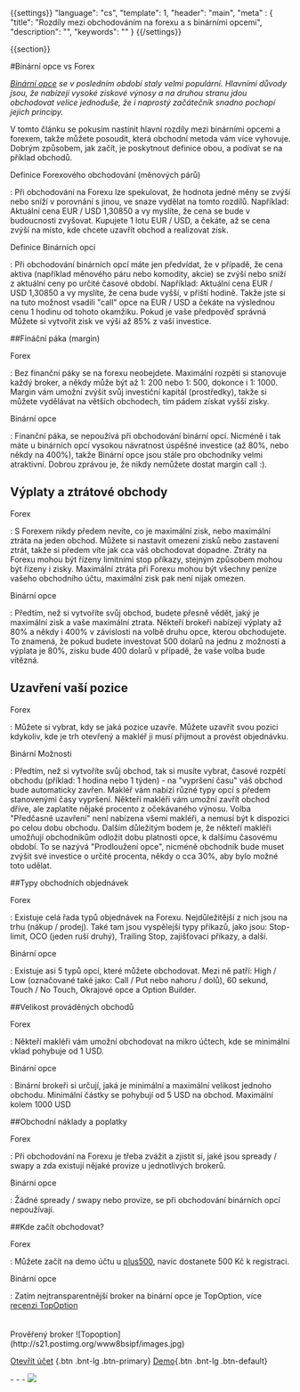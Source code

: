 {{settings}}
  "language": "cs",
  "template": 1,
  "header": "main",
  "meta" : {
    "title": "Rozdíly mezi obchodováním na forexu a s binárními opcemi",
    "description": "",
    "keywords": ""
  }
{{/settings}}

<div class="row">
<div class="col-md-9" role="main" markdown="1">

{{section}}

#Binární opce vs Forex



*[Binární opce](http://www.forexsrovnavac.cz/binarni-opce "binární opce") se v posledním období staly velmi populární. Hlavními důvody jsou, že nabízejí vysoké ziskové výnosy a na druhou stranu jdou obchodovat velice jednoduše, že i naprostý začátečník snadno pochopí jejich principy.* 

V tomto článku se pokusím nastínit hlavní rozdíly mezi binárními opcemi a forexem, takže můžete posoudit, která obchodní metoda vám více vyhovuje. Dobrým způsobem, jak začít, je poskytnout definice obou, a podívat se na příklad obchodů. 


Definice Forexového obchodování (měnových párů)

: Při obchodování na Forexu lze spekulovat, že hodnota jedné měny se zvýší nebo sníží v porovnání s jinou, ve snaze vydělat na tomto rozdílů. Například: Aktuální cena EUR / USD 1,30850 a vy myslíte, že cena se bude v budoucnosti zvyšovat. Kupujete 1 lotu EUR / USD, a čekáte, až se cena zvýší na místo, kde chcete uzavřít obchod a realizovat zisk. 

Definice Binárních opcí

: Při obchodování binárních opcí máte jen předvídat, že v případě, že cena aktiva (například měnového páru nebo komodity, akcie) se zvýší nebo sníží z aktuální ceny po určité časové období. Například: Aktuální cena EUR / USD 1,30850 a vy myslíte, že cena bude vyšší, v příští hodině. Takže jste si na tuto možnost vsadili "call" opce na EUR / USD a čekáte na výslednou cenu 1 hodinu od tohoto okamžiku. Pokud je vaše předpověď správná Můžete si vytvořit zisk ve výši až 85% z vaší investice. 

##Fináční páka (margin)


Forex

: Bez finanční páky se na forexu neobejdete. Maximální rozpětí si stanovuje každý broker, a někdy může být až 1: 200 nebo 1: 500, dokonce i 1: 1000. Margin vám umožní zvýšit svůj investiční kapitál (prostředky), takže si můžete vydělávat na větších obchodech, tím pádem získat vyšší zisky. 

Binární opce

: Finanční páka, se nepoužívá při obchodování binární opcí. Nicméně i tak máte u binárních opcí vysokou návratnost úspěšné investice (až 80%, nebo někdy na 400%), takže Binární opce jsou stále pro obchodníky velmi atraktivní. Dobrou zprávou je, že nikdy nemůžete dostat margin call :). 


## Výplaty a ztrátové obchody

Forex

: S Forexem nikdy předem nevíte, co je maximální zisk, nebo maximální ztráta na jeden obchod. Můžete si nastavit omezení zisků nebo zastavení ztrát, takže si předem víte jak cca váš obchodovat dopadne. Ztráty na Forexu mohou být řízeny limitními stop příkazy, stejným způsobem mohou být řízeny i zisky. Maximální ztráta při Forexu mohou být všechny peníze vašeho obchodního účtu, maximální zisk pak není nijak omezen. 

Binární opce

: Předtím, než si vytvoříte svůj obchod, budete přesně vědět, jaký je maximální zisk a vaše maximální ztrata. Někteří brokeři nabízejí výplaty až 80% a někdy i 400% v závislosti na volbě druhu opce, kterou obchodujete. To znamená, že pokud budete investovat 500 dolarů na jednu z možností a výplata je 80%, zisku bude 400 dolarů v případě, že vaše volba bude vítězná.  


## Uzavření vaší pozice 
Forex

: Můžete si vybrat, kdy se jaká pozice uzavře. Můžete uzavřít svou pozici kdykoliv, kde je trh otevřený a makléř ji musí přijmout a provést objednávku. 

Binární Možnosti

: Předtím, než si vytvoříte svůj obchod, tak si musíte vybrat, časové rozpětí obchodu (příklad: 1 hodina nebo 1 týden) - na "vypršení času" váš obchod bude automaticky zavřen. Makléř vám nabízí různé typy opcí s předem stanovenými časy vypršení. Někteří makléři vám umožní zavřít obchod dříve, ale zaplatíte nějaké procento z očekávaného výnosu. Volba "Předčasné uzavření" není nabízena všemi makléři, a nemusí být k dispozici po celou dobu obchodu. Dalším důležitým bodem je, že někteří makléři umožňují obchodníkům odložit dobu platnosti opce, k dalšímu časovému období. To se nazývá "Prodloužení opce", nicméně obchodník bude muset zvýšit své investice o určité procenta, někdy o cca 30%, aby bylo možné toto udělat. 

##Typy obchodních objednávek

Forex

: Existuje celá řada typů objednávek na Forexu. Nejdůležitější z nich jsou na trhu (nákup / prodej). Také tam jsou vyspělejší typy příkazů, jako jsou: Stop-limit, OCO (jeden ruší druhý), Trailing Stop, zajišťovací příkazy, a další. 

Binární opce

: Existuje asi 5 typů opcí, které můžete obchodovat. Mezi ně patří: High / Low (označované také jako: Call / Put nebo nahoru / dolů), 60 sekund, Touch / No Touch, Okrajové opce a Option Builder. 

##Velikost prováděných obchodů 

Forex

: Někteří makléři vám umožní obchodovat na mikro účtech, kde se minimální vklad pohybuje od 1 USD.

Binární opce

: Binární brokeři si určují, jaká je minimální a maximální velikost jednoho obchodu. Minimální částky se pohybují od 5 USD na obchod. Maximální kolem 1000 USD

##Obchodní náklady a poplatky 

Forex

: Při obchodování na Forexu je třeba zvážit a zjistit si, jaké jsou spready / swapy a zda existují nějaké provize u jednotlivých brokerů. 

Binární opce

:  Žádné spready / swapy nebo provize, se při obchodování binárních opcí nepoužívají.

##Kde začít obchodovat?

Forex

: Můžete začít na demo účtu u [plus500](http://www.forexsrovnavac.cz/binarni-opce "binární opce"), navíc dostanete 500 Kč k registraci.

Binární opce

: Zatím nejtransparentnější broker na binární opce je TopOption, více [recenzi TopOption](http://www.forexsrovnavac.cz/topoption "binární opce")





</div>
<div class="col-md-3" markdown="1">
<div class="well" markdown="1" style="margin-top: 2.5em">
Prověřený broker
![Topoption](http://s21.postimg.org/www8bsipf/images.jpg)  

[Otevřít účet](http://blog.forexsrovnavac.cz/topoption "Registrace") {.btn .bnt-lg .btn-primary} [Demo](http://blog.forexsrovnavac.cz/topoption "Demo účet"){.btn .bnt-lg .btn-default}

</div>
<div class="container-fluid" markdown="1">
<div class="container-fluid" markdown="1">
</div>
- - -

<a href="http://blog.forexsrovnavac.cz/topoption"  target="_blank">
 <img src="http://blog.forexsrovnavac.cz/wp-content/uploads/2014/10/informace.png" width="" height=""/>

</a>
</div>
</div>
</div>